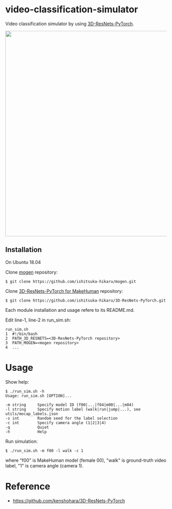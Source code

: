 # video-classification-simulator
Video classification simulator by using [3D-ResNets-PyTorch][3d-resnets-pytorch].

<img src="imgs/demo.gif" width="640px">

[3d-resnets-pytorch]: https://github.com/kenshohara/3D-ResNets-PyTorch


## Installation
On Ubuntu 18.04

Clone [mogen][mogen] repository:

    $ git clone https://github.com/ishitsuka-hikaru/mogen.git
    
Clone [3D-ResNets-PyTorch for MakeHuman][3d-resnets-pytorch-makehuman] repository:

    $ git clone https://github.com/ishitsuka-hikaru/3D-ResNets-PyTorch.git
    
Each module installation and usage refere to its README.md.

Edit line-1, line-2 in run_sim.sh:

    run_sim.sh
    1  #!/bin/bash
    2  PATH_3D_RESNETS=<3D-ResNets-PyTorch repository>
    3  PATH_MOGEN=<mogen repository>
    4  ...

[mogen]: https://github.com/ishitsuka-hikaru/mogen
[3d-resnets-pytorch-makehuman]: https://github.com/ishitsuka-hikaru/3D-ResNets-PyTorch


# Usage
Show help:

    $ ./run_sim.sh -h
    Usage: run_sim.sh [OPTION]...

    -m string     Specify model ID (f00|...|f04|m00|...|m04)
    -l string     Specify motion label (walk|run|jump|...), see utils/mocap_labels.json
    -s int        Random seed for the label selection
    -c int        Specify camera angle (1|2|3|4)
    -q            Quiet
    -h            Help

Run simulation:

    $ ./run_sim.sh -m f00 -l walk -c 1
    
where "f00" is MakeHuman model (female 00), "walk" is ground-truth video label, "1" is camera angle (camera 1).


# Reference
- <https://github.com/kenshohara/3D-ResNets-PyTorch>
